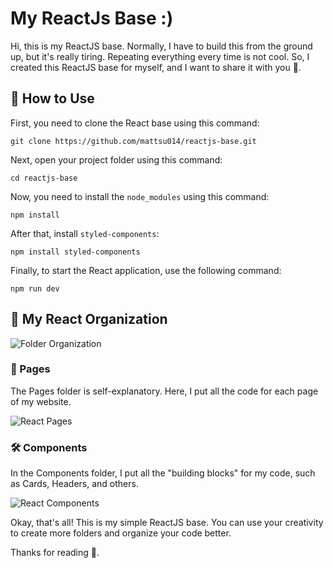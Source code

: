 # My ReactJs Base :)

Hi, this is my ReactJS base. Normally, I have to build this from the ground up, but it's really tiring. Repeating everything every time is not cool. So, I created this ReactJS base for myself, and I want to share it with you 🫠.

## 🚀 How to Use

First, you need to clone the React base using this command:
```
git clone https://github.com/mattsu014/reactjs-base.git
```

Next, open your project folder using this command:
```
cd reactjs-base
```

Now, you need to install the `node_modules` using this command:
```
npm install
```

After that, install `styled-components`:
```
npm install styled-components
```

Finally, to start the React application, use the following command:
```
npm run dev
```

## 📂 My React Organization

![Folder Organization](https://dev-to-uploads.s3.amazonaws.com/uploads/articles/xtpgsflcd4fqor0jrtxu.png)

### 📄 Pages
The Pages folder is self-explanatory. Here, I put all the code for each page of my website.

![React Pages](https://dev-to-uploads.s3.amazonaws.com/uploads/articles/a4m4rtoyyyb2lunznc0t.png)

### 🛠️ Components
In the Components folder, I put all the "building blocks" for my code, such as Cards, Headers, and others.

![React Components](https://dev-to-uploads.s3.amazonaws.com/uploads/articles/7z4pm4bmcfmy3cz98079.png)

Okay, that's all! This is my simple ReactJS base. You can use your creativity to create more folders and organize your code better.

Thanks for reading 🤗.
